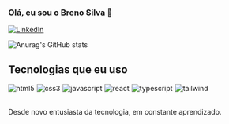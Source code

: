 ### Olá, eu sou o Breno Silva 🤙

[![LinkedIn](https://img.shields.io/badge/LinkedIn-0077B5?style=for-the-badge&logo=linkedin&logoColor=white
)](https://www.linkedin.com/in/breno-silva-bb7b871b2/)

![Anurag's GitHub stats](https://github-readme-stats.vercel.app/api?username=gizbreno&show_icons=true&theme=tokyonight)

## Tecnologias que eu uso

<div style="display: flex;gap: 5px">
<img src="https://img.shields.io/badge/HTML5-E34F26?style=for-the-badge&logo=html5&logoColor=white" align="center" alt="html5"/>
<img src="https://img.shields.io/badge/CSS3-1572B6?style=for-the-badge&logo=css3&logoColor=white" align="center" alt="css3"/>
<img src="https://img.shields.io/badge/JavaScript-323330?style=for-the-badge&logo=javascript&logoColor=F7DF1E" align="center" alt="javascript"/>
<img src="https://img.shields.io/badge/React-20232A?style=for-the-badge&logo=react&logoColor=61DAFB" align="center" alt="react"/>
<img src="https://img.shields.io/badge/TypeScript-007ACC?style=for-the-badge&logo=typescript&logoColor=white" align="center" alt="typescript"/>
<img src="https://img.shields.io/badge/Tailwind_CSS-38B2AC?style=for-the-badge&logo=tailwind-css&logoColor=white" align="center" alt="tailwind"/>
  
</div><br>

Desde novo entusiasta da tecnologia, em constante aprendizado.
